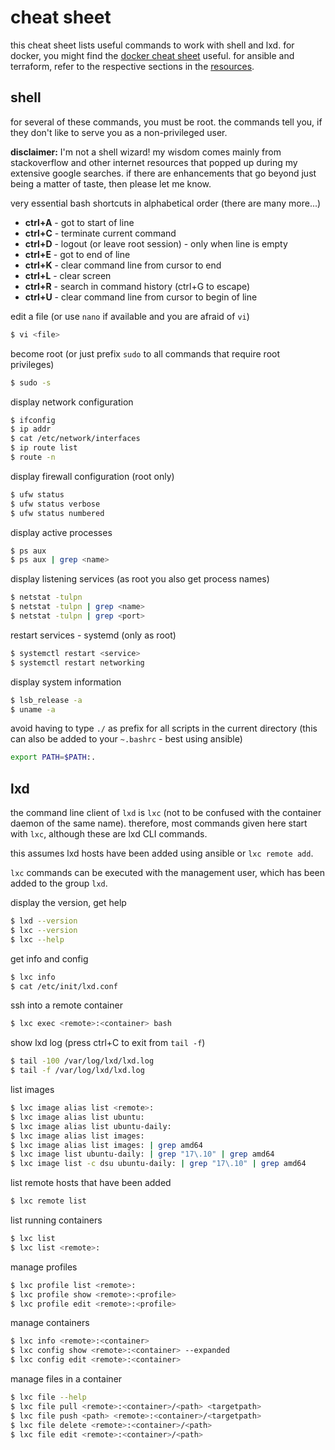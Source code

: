 
cheat sheet
===========

this cheat sheet lists useful commands to work with shell and lxd.
for docker, you might find the [docker cheat sheet](https://dockercheatsheet.painlessdocker.com/) useful.
for ansible and terraform, refer to the respective sections in the [resources](resources.md).

shell
-----

for several of these commands, you must be root. the commands tell you, if they don't like to serve you
as a non-privileged user.

**disclaimer:** I'm not a shell wizard! my wisdom comes mainly from stackoverflow and other internet resources
that popped up during my extensive google searches. if there are enhancements that go beyond just being a
matter of taste, then please let me know.

very essential bash shortcuts in alphabetical order (there are many more...)

* **ctrl+A** - got to start of line
* **ctrl+C** - terminate current command
* **ctrl+D** - logout (or leave root session) - only when line is empty
* **ctrl+E** - got to end of line
* **ctrl+K** - clear command line from cursor to end
* **ctrl+L** - clear screen
* **ctrl+R** - search in command history (ctrl+G to escape)
* **ctrl+U** - clear command line from cursor to begin of line

edit a file (or use `nano` if available and you are afraid of `vi`)

```bash
$ vi <file>
```

become root (or just prefix `sudo` to all commands that require root privileges)

```bash
$ sudo -s
```

display network configuration

```bash
$ ifconfig
$ ip addr
$ cat /etc/network/interfaces
$ ip route list
$ route -n
```

display firewall configuration (root only)

```bash
$ ufw status
$ ufw status verbose
$ ufw status numbered
```

display active processes

```bash
$ ps aux
$ ps aux | grep <name>
```

display listening services (as root you also get process names)

```bash
$ netstat -tulpn
$ netstat -tulpn | grep <name>
$ netstat -tulpn | grep <port>
```

restart services - systemd (only as root)

```bash
$ systemctl restart <service>
$ systemctl restart networking
```

display system information

```bash
$ lsb_release -a
$ uname -a
```

avoid having to type `./` as prefix for all scripts in the current directory (this can also be added to your
`~.bashrc` - best using ansible)

```bash
export PATH=$PATH:.
```

lxd
---

the command line client of `lxd` is `lxc` (not to be confused with the container daemon of the same name).
therefore, most commands given here start with `lxc`, although these are lxd CLI commands.

this assumes lxd hosts have been added using ansible or `lxc remote add`.

`lxc` commands can be executed with the management user, which has been added to the group `lxd`.

display the version, get help

```bash
$ lxd --version
$ lxc --version
$ lxc --help
```

get info and config

```bash
$ lxc info
$ cat /etc/init/lxd.conf
```

ssh into a remote container

```bash
$ lxc exec <remote>:<container> bash
```

show lxd log (press ctrl+C to exit from `tail -f`)

```bash
$ tail -100 /var/log/lxd/lxd.log
$ tail -f /var/log/lxd/lxd.log
```

list images

```bash
$ lxc image alias list <remote>:
$ lxc image alias list ubuntu:
$ lxc image alias list ubuntu-daily:
$ lxc image alias list images:
$ lxc image alias list images: | grep amd64
$ lxc image list ubuntu-daily: | grep "17\.10" | grep amd64
$ lxc image list -c dsu ubuntu-daily: | grep "17\.10" | grep amd64
```

list remote hosts that have been added

```bash
$ lxc remote list
```

list running containers

```bash
$ lxc list
$ lxc list <remote>:
```

manage profiles

```bash
$ lxc profile list <remote>:
$ lxc profile show <remote>:<profile>
$ lxc profile edit <remote>:<profile>
```

manage containers

```bash
$ lxc info <remote>:<container>
$ lxc config show <remote>:<container> --expanded
$ lxc config edit <remote>:<container>
```

manage files in a container

```bash
$ lxc file --help
$ lxc file pull <remote>:<container>/<path> <targetpath>
$ lxc file push <path> <remote>:<container>/<targetpath>
$ lxc file delete <remote>:<container>/<path>
$ lxc file edit <remote>:<container>/<path>
```
